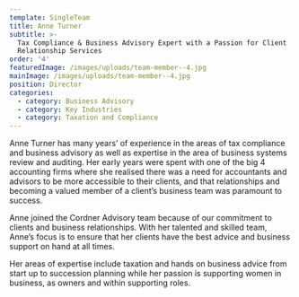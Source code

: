 ```yaml
---
template: SingleTeam
title: Anne Turner
subtitle: >-
  Tax Compliance & Business Advisory Expert with a Passion for Client
  Relationship Services
order: '4'
featuredImage: /images/uploads/team-member--4.jpg
mainImage: /images/uploads/team-member--4.jpg
position: Director
categories:
  - category: Business Advisory
  - category: Key Industries
  - category: Taxation and Compliance
---
```

Anne Turner has many years’ of experience in the areas of tax compliance and business advisory as well as expertise in the area of business systems review and auditing. Her early years were spent with one of the big 4 accounting firms where she realised there was a need for accountants and advisors to be more accessible to their clients, and that relationships and becoming a valued member of a client’s business team was paramount to success.

Anne joined the Cordner Advisory team because of our commitment to clients and business relationships. With her talented and skilled team, Anne’s focus is to ensure that her clients have the best advice and business support on hand at all times.

Her areas of expertise include taxation and hands on business advice from start up to succession planning while her passion is supporting women in business, as owners and within supporting roles.
